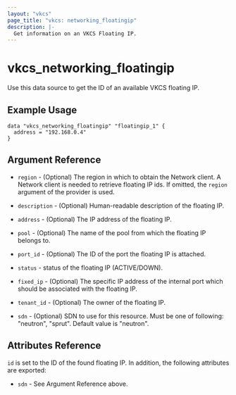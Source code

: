 ```yaml
---
layout: "vkcs"
page_title: "vkcs: networking_floatingip"
description: |-
  Get information on an VKCS Floating IP.
---
```


# vkcs\_networking\_floatingip

Use this data source to get the ID of an available VKCS floating IP.

## Example Usage

```hcl
data "vkcs_networking_floatingip" "floatingip_1" {
  address = "192.168.0.4"
}
```

## Argument Reference

* `region` - (Optional) The region in which to obtain the Network client.
  A Network client is needed to retrieve floating IP ids. If omitted, the
  `region` argument of the provider is used.

* `description` - (Optional) Human-readable description of the floating IP.

* `address` - (Optional) The IP address of the floating IP.

* `pool` - (Optional) The name of the pool from which the floating IP belongs to.

* `port_id` - (Optional) The ID of the port the floating IP is attached.

* `status` - status of the floating IP (ACTIVE/DOWN).

* `fixed_ip` - (Optional) The specific IP address of the internal port which should be associated with the floating IP.

* `tenant_id` - (Optional) The owner of the floating IP.

* `sdn` - (Optional) SDN to use for this resource. Must be one of following: "neutron", "sprut". Default value is "neutron".

## Attributes Reference

`id` is set to the ID of the found floating IP. In addition, the following attributes
are exported:

* `sdn` - See Argument Reference above.
